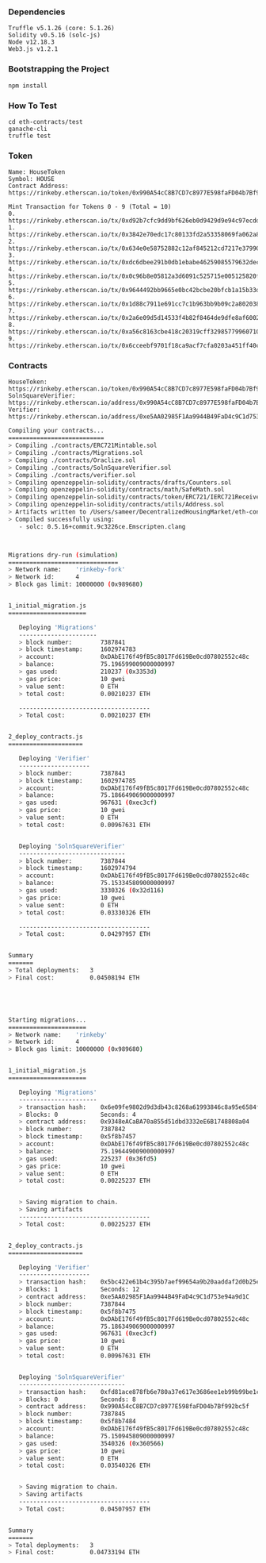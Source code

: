 ### Dependencies
    Truffle v5.1.26 (core: 5.1.26)
    Solidity v0.5.16 (solc-js)
    Node v12.18.3
    Web3.js v1.2.1  

### Bootstrapping the Project
    npm install

### How To Test
    cd eth-contracts/test
    ganache-cli
    truffle test

### Token
    Name: HouseToken
    Symbol: HOUSE
    Contract Address: https://rinkeby.etherscan.io/token/0x990A54cC8B7CD7c8977E598faFD04b7Bf992bc5f

    Mint Transaction for Tokens 0 - 9 (Total = 10)
    0. https://rinkeby.etherscan.io/tx/0xd92b7cfc9dd9bf626eb0d9429d9e94c97ecdd54cbc49221f420c6fcc274f16be 
    1. https://rinkeby.etherscan.io/tx/0x3842e70edc17c80133fd2a53358069fa062a86baad2abe0dd0cefadd6984de03
    2. https://rinkeby.etherscan.io/tx/0x634e0e58752882c12af845212cd7217e37990241d676367ac95ac1a636012e98
    3. https://rinkeby.etherscan.io/tx/0xdc6dbee291b0db1ebabe46259085579632decae0fbeef4a24a60d3e9fa9e7629
    4. https://rinkeby.etherscan.io/tx/0x0c96b8e05812a3d6091c525715e005125820f32b7f2a32a03f81717ed82399a8
    5. https://rinkeby.etherscan.io/tx/0x9644492bb9665e0bc42bcbe20bfcb1a15b33df80c42a3f1bb88c0f30ca2107d8
    6. https://rinkeby.etherscan.io/tx/0x1d88c7911e691cc7c1b963bb9b09c2a802038b7f9bd50cecf3319aac926ce74e
    7. https://rinkeby.etherscan.io/tx/0x2a6e09d5d14533f4b82f8464de9dfe8af60028e03091e402283c92facd931356
    8. https://rinkeby.etherscan.io/tx/0xa56c8163cbe418c20319cff32985779960710c72ffcc0329082fc9dfbefa6a58
    9. https://rinkeby.etherscan.io/tx/0x6cceebf9701f18ca9acf7cfa0203a451ff40c6cbab73cedea781d8756b63ae1a

### Contracts
    HouseToken: https://rinkeby.etherscan.io/token/0x990A54cC8B7CD7c8977E598faFD04b7Bf992bc5f
    SolnSquareVerifier: https://rinkeby.etherscan.io/address/0x990A54cC8B7CD7c8977E598faFD04b7Bf992bc5f
    Verifier: https://rinkeby.etherscan.io/address/0xe5AA02985F1Aa9944B49FaD4c9C1d753e94a9d1C

```bash
Compiling your contracts...
===========================
> Compiling ./contracts/ERC721Mintable.sol
> Compiling ./contracts/Migrations.sol
> Compiling ./contracts/Oraclize.sol
> Compiling ./contracts/SolnSquareVerifier.sol
> Compiling ./contracts/verifier.sol
> Compiling openzeppelin-solidity/contracts/drafts/Counters.sol
> Compiling openzeppelin-solidity/contracts/math/SafeMath.sol
> Compiling openzeppelin-solidity/contracts/token/ERC721/IERC721Receiver.sol
> Compiling openzeppelin-solidity/contracts/utils/Address.sol
> Artifacts written to /Users/sameer/DecentralizedHousingMarket/eth-contracts/build/contracts
> Compiled successfully using:
   - solc: 0.5.16+commit.9c3226ce.Emscripten.clang



Migrations dry-run (simulation)
===============================
> Network name:    'rinkeby-fork'
> Network id:      4
> Block gas limit: 10000000 (0x989680)


1_initial_migration.js
======================

   Deploying 'Migrations'
   ----------------------
   > block number:        7387841
   > block timestamp:     1602974783
   > account:             0xDAbE176f49fB5c8017Fd619Be0cd07802552c48c
   > balance:             75.196599009000000997
   > gas used:            210237 (0x3353d)
   > gas price:           10 gwei
   > value sent:          0 ETH
   > total cost:          0.00210237 ETH

   -------------------------------------
   > Total cost:          0.00210237 ETH


2_deploy_contracts.js
=====================

   Deploying 'Verifier'
   --------------------
   > block number:        7387843
   > block timestamp:     1602974785
   > account:             0xDAbE176f49fB5c8017Fd619Be0cd07802552c48c
   > balance:             75.186649069000000997
   > gas used:            967631 (0xec3cf)
   > gas price:           10 gwei
   > value sent:          0 ETH
   > total cost:          0.00967631 ETH


   Deploying 'SolnSquareVerifier'
   ------------------------------
   > block number:        7387844
   > block timestamp:     1602974794
   > account:             0xDAbE176f49fB5c8017Fd619Be0cd07802552c48c
   > balance:             75.153345809000000997
   > gas used:            3330326 (0x32d116)
   > gas price:           10 gwei
   > value sent:          0 ETH
   > total cost:          0.03330326 ETH

   -------------------------------------
   > Total cost:          0.04297957 ETH


Summary
=======
> Total deployments:   3
> Final cost:          0.04508194 ETH





Starting migrations...
======================
> Network name:    'rinkeby'
> Network id:      4
> Block gas limit: 10000000 (0x989680)


1_initial_migration.js
======================

   Deploying 'Migrations'
   ----------------------
   > transaction hash:    0x6e09fe9802d9d3db43c8268a61993846c8a95e6584f024f3757aae1cef375ac2
   > Blocks: 0            Seconds: 4
   > contract address:    0x9348eACaBA70a855d51dbd3332eE6B1748808a04
   > block number:        7387842
   > block timestamp:     0x5f8b7457
   > account:             0xDAbE176f49fB5c8017Fd619Be0cd07802552c48c
   > balance:             75.196449009000000997
   > gas used:            225237 (0x36fd5)
   > gas price:           10 gwei
   > value sent:          0 ETH
   > total cost:          0.00225237 ETH


   > Saving migration to chain.
   > Saving artifacts
   -------------------------------------
   > Total cost:          0.00225237 ETH


2_deploy_contracts.js
=====================

   Deploying 'Verifier'
   --------------------
   > transaction hash:    0x5bc422e61b4c395b7aef99654a9b20aaddaf2d0b25ee06f86c4c6c44d26f653a
   > Blocks: 1            Seconds: 12
   > contract address:    0xe5AA02985F1Aa9944B49FaD4c9C1d753e94a9d1C
   > block number:        7387844
   > block timestamp:     0x5f8b7475
   > account:             0xDAbE176f49fB5c8017Fd619Be0cd07802552c48c
   > balance:             75.186349069000000997
   > gas used:            967631 (0xec3cf)
   > gas price:           10 gwei
   > value sent:          0 ETH
   > total cost:          0.00967631 ETH


   Deploying 'SolnSquareVerifier'
   ------------------------------
   > transaction hash:    0xfd81ace878fb6e780a37e617e3686ee1eb99b99be1c56986c6a3546f81ec78bd
   > Blocks: 0            Seconds: 8
   > contract address:    0x990A54cC8B7CD7c8977E598faFD04b7Bf992bc5f
   > block number:        7387845
   > block timestamp:     0x5f8b7484
   > account:             0xDAbE176f49fB5c8017Fd619Be0cd07802552c48c
   > balance:             75.150945809000000997
   > gas used:            3540326 (0x360566)
   > gas price:           10 gwei
   > value sent:          0 ETH
   > total cost:          0.03540326 ETH


   > Saving migration to chain.
   > Saving artifacts
   -------------------------------------
   > Total cost:          0.04507957 ETH


Summary
=======
> Total deployments:   3
> Final cost:          0.04733194 ETH
```

